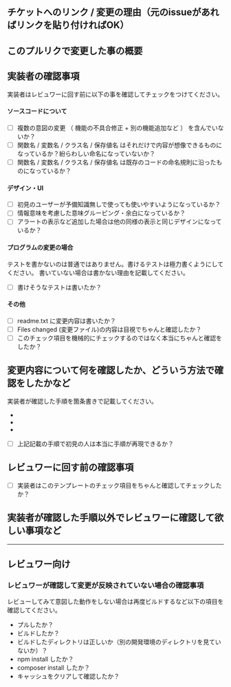 ## チケットへのリンク / 変更の理由（元のissueがあればリンクを貼り付ければOK）



## このプルリクで変更した事の概要



## 実装者の確認事項

実装者はレビュワーに回す前に以下の事を確認してチェックをつけてください。

#### ソースコードについて

- [ ] 複数の意図の変更 （ 機能の不具合修正 + 別の機能追加など ） を含んでいないか？
- [ ] 関数名 / 変数名 / クラス名 / 保存値名 はそれだけで内容が想像できるものになっているか？紛らわしい命名になっていないか？
- [ ] 関数名 / 変数名 / クラス名 / 保存値名 は既存のコードの命名規則に沿ったものになっているか？

#### デザイン・UI

- [ ] 初見のユーザーが予備知識無しで使っても使いやすいようになっているか？
- [ ] 情報意味を考慮した意味グルーピング・余白になっているか？
- [ ] アラートの表示など追加した場合は他の同様の表示と同じデザインになっているか？

#### プログラムの変更の場合

テストを書かないのは普通ではありません。書けるテストは極力書くようにしてください。
書いていない場合は書かない理由を記載してください。

- [ ] 書けそうなテストは書いたか？

#### その他

- [ ] readme.txt に変更内容は書いたか？
- [ ] Files changed (変更ファイル)の内容は目視でちゃんと確認したか？
- [ ] このチェック項目を機械的にチェックするのではなく本当にちゃんと確認をしたか？

## 変更内容について何を確認したか、どういう方法で確認をしたかなど

実装者が確認した手順を箇条書きで記載してください。

*
*
*

- [ ] 上記記載の手順で初見の人は本当に手順が再現できるか？


## レビュワーに回す前の確認事項

- [ ] 実装者はこのテンプレートのチェック項目をちゃんと確認してチェックしたか？

## 実装者が確認した手順以外でレビュワーに確認して欲しい事項など



---

## レビュワー向け

### レビュワーが確認して変更が反映されていない場合の確認事項

レビューしてみて意図した動作をしない場合は再度ビルドするなど以下の項目を確認してください。

* プルしたか？
* ビルドしたか？
* ビルドしたディレクトリは正しいか（別の開発環境のディレクトリを見ていないか）？
* npm install したか？
* composer install したか？
* キャッシュをクリアして確認したか？
